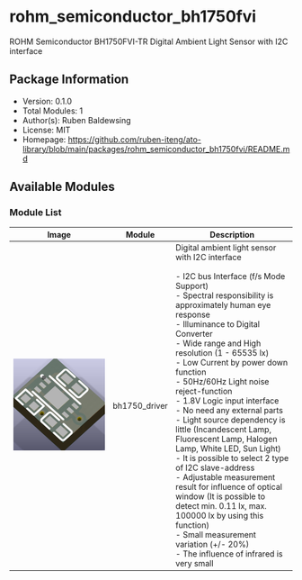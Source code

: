 # rohm_semiconductor_bh1750fvi

ROHM Semiconductor BH1750FVI-TR Digital Ambient Light Sensor with I2C interface

## Package Information

- Version: 0.1.0
- Total Modules: 1
- Author(s): Ruben Baldewsing
- License: MIT
- Homepage: https://github.com/ruben-iteng/ato-library/blob/main/packages/rohm_semiconductor_bh1750fvi/README.md

## Available Modules

### Module List

| Image | Module | Description |
|-------|--------|-------------|
|![bh1750_driver](https://github.com/ruben-iteng/ato-library/raw/main/packages/rohm_semiconductor_bh1750fvi/assets/bh1750_driver.png)| bh1750_driver | Digital ambient light sensor with I2C interface<br><br>    - I2C bus Interface (f/s Mode Support)<br>    - Spectral responsibility is approximately human eye response<br>    - Illuminance to Digital Converter<br>    - Wide range and High resolution (1 - 65535 lx)<br>    - Low Current by power down function<br>    - 50Hz/60Hz Light noise reject-function<br>    - 1.8V Logic input interface<br>    - No need any external parts<br>    - Light source dependency is little (Incandescent Lamp, Fluorescent Lamp, Halogen Lamp, White LED, Sun Light)<br>    - It is possible to select 2 type of I2C slave-address<br>    - Adjustable measurement result for influence of optical window (It is possible to detect min. 0.11 lx, max. 100000 lx by using this function)<br>    - Small measurement variation (+/- 20%)<br>    - The influence of infrared is very small |
